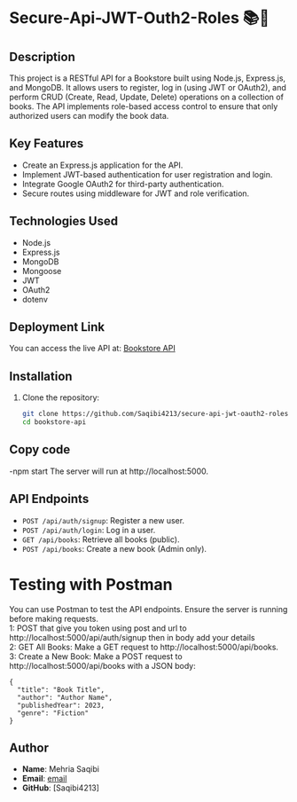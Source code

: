 # Secure-Api-JWT-Outh2-Roles 📚🚀

## Description
This project is a RESTful API for a Bookstore built using Node.js, Express.js, and MongoDB. It allows users to register, log in (using JWT or OAuth2), and perform CRUD (Create, Read, Update, Delete) operations on a collection of books. The API implements role-based access control to ensure that only authorized users can modify the book data.


## Key Features
- Create an Express.js application for the API.
- Implement JWT-based authentication for user registration and login.
- Integrate Google OAuth2 for third-party authentication.
- Secure routes using middleware for JWT and role verification.

## Technologies Used
- Node.js
- Express.js
- MongoDB
- Mongoose
- JWT
- OAuth2
- dotenv

## Deployment Link
You can access the live API at: [Bookstore API](https://your-deployment-link-here)

## Installation
1. Clone the repository:
   ```bash
   git clone https://github.com/Saqibi4213/secure-api-jwt-oauth2-roles.git
   cd bookstore-api


## Copy code
-npm start
The server will run at http://localhost:5000.

## API Endpoints
- `POST /api/auth/signup`: Register a new user.
- `POST /api/auth/login`: Log in a user.
- `GET /api/books`: Retrieve all books (public).
- `POST /api/books`: Create a new book (Admin only).


# Testing with Postman
You can use Postman to test the API endpoints. Ensure the server is running before making requests.
<br>
1: POST that give you token using post and url to http://localhost:5000/api/auth/signup then in body add your details
<br>
2: GET All Books: Make a GET request to http://localhost:5000/api/books.
<br>
3: Create a New Book: Make a POST request to http://localhost:5000/api/books with a JSON body:
<br>

```
{
  "title": "Book Title",
  "author": "Author Name",
  "publishedYear": 2023,
  "genre": "Fiction"
}
```


## Author

- **Name**: Mehria Saqibi
- **Email**: [email](mosawermh@gmail.com)
- **GitHub**: [Saqibi4213]

